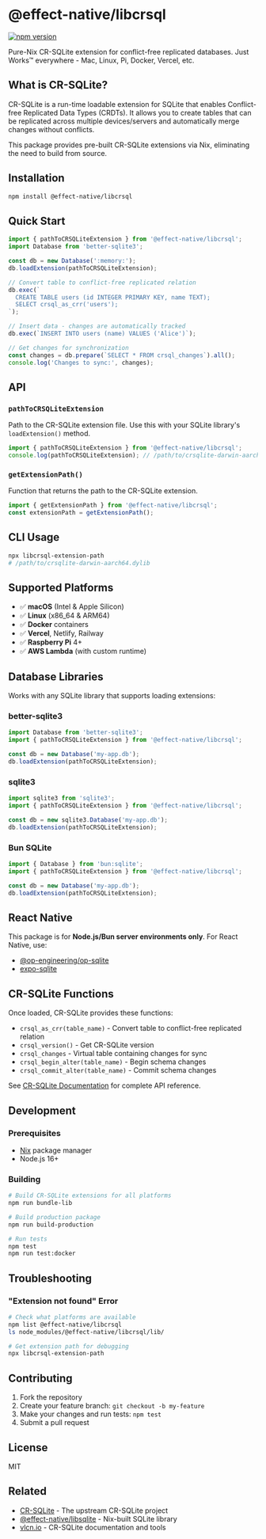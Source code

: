 # @effect-native/libcrsql

[![npm version](https://badge.fury.io/js/%40effect-native%2Flibcrsql.svg)](https://badge.fury.io/js/%40effect-native%2Flibcrsql)

Pure-Nix CR-SQLite extension for conflict-free replicated databases. Just Works™ everywhere - Mac, Linux, Pi, Docker, Vercel, etc.

## What is CR-SQLite?

CR-SQLite is a run-time loadable extension for SQLite that enables Conflict-free Replicated Data Types (CRDTs). It allows you to create tables that can be replicated across multiple devices/servers and automatically merge changes without conflicts.

This package provides pre-built CR-SQLite extensions via Nix, eliminating the need to build from source.

## Installation

```bash
npm install @effect-native/libcrsql
```

## Quick Start

```javascript
import { pathToCRSQLiteExtension } from '@effect-native/libcrsql';
import Database from 'better-sqlite3';

const db = new Database(':memory:');
db.loadExtension(pathToCRSQLiteExtension);

// Convert table to conflict-free replicated relation
db.exec(`
  CREATE TABLE users (id INTEGER PRIMARY KEY, name TEXT);
  SELECT crsql_as_crr('users');
`);

// Insert data - changes are automatically tracked
db.exec(`INSERT INTO users (name) VALUES ('Alice')`);

// Get changes for synchronization
const changes = db.prepare(`SELECT * FROM crsql_changes`).all();
console.log('Changes to sync:', changes);
```

## API

### `pathToCRSQLiteExtension`

Path to the CR-SQLite extension file. Use this with your SQLite library's `loadExtension()` method.

```javascript
import { pathToCRSQLiteExtension } from '@effect-native/libcrsql';
console.log(pathToCRSQLiteExtension); // /path/to/crsqlite-darwin-aarch64.dylib
```

### `getExtensionPath()`

Function that returns the path to the CR-SQLite extension.

```javascript
import { getExtensionPath } from '@effect-native/libcrsql';
const extensionPath = getExtensionPath();
```

## CLI Usage

```bash
npx libcrsql-extension-path
# /path/to/crsqlite-darwin-aarch64.dylib
```

## Supported Platforms

- ✅ **macOS** (Intel & Apple Silicon)
- ✅ **Linux** (x86_64 & ARM64)  
- ✅ **Docker** containers
- ✅ **Vercel**, Netlify, Railway
- ✅ **Raspberry Pi** 4+
- ✅ **AWS Lambda** (with custom runtime)

## Database Libraries

Works with any SQLite library that supports loading extensions:

### better-sqlite3
```javascript
import Database from 'better-sqlite3';
import { pathToCRSQLiteExtension } from '@effect-native/libcrsql';

const db = new Database('my-app.db');
db.loadExtension(pathToCRSQLiteExtension);
```

### sqlite3  
```javascript
import sqlite3 from 'sqlite3';
import { pathToCRSQLiteExtension } from '@effect-native/libcrsql';

const db = new sqlite3.Database('my-app.db');
db.loadExtension(pathToCRSQLiteExtension);
```

### Bun SQLite
```javascript
import { Database } from 'bun:sqlite';
import { pathToCRSQLiteExtension } from '@effect-native/libcrsql';

const db = new Database('my-app.db');
db.loadExtension(pathToCRSQLiteExtension);
```

## React Native

This package is for **Node.js/Bun server environments only**. For React Native, use:

- [@op-engineering/op-sqlite](https://www.npmjs.com/package/@op-engineering/op-sqlite)
- [expo-sqlite](https://docs.expo.dev/versions/latest/sdk/sqlite/)

## CR-SQLite Functions

Once loaded, CR-SQLite provides these functions:

- `crsql_as_crr(table_name)` - Convert table to conflict-free replicated relation
- `crsql_version()` - Get CR-SQLite version
- `crsql_changes` - Virtual table containing changes for sync
- `crsql_begin_alter(table_name)` - Begin schema changes
- `crsql_commit_alter(table_name)` - Commit schema changes

See [CR-SQLite Documentation](https://vlcn.io/docs/cr-sqlite/intro) for complete API reference.

## Development

### Prerequisites
- [Nix](https://nixos.org/download.html) package manager
- Node.js 16+

### Building

```bash
# Build CR-SQLite extensions for all platforms
npm run bundle-lib

# Build production package
npm run build-production

# Run tests
npm test
npm run test:docker
```

## Troubleshooting

### "Extension not found" Error

```bash
# Check what platforms are available
npm list @effect-native/libcrsql
ls node_modules/@effect-native/libcrsql/lib/

# Get extension path for debugging  
npx libcrsql-extension-path
```

## Contributing

1. Fork the repository
2. Create your feature branch: `git checkout -b my-feature`
3. Make your changes and run tests: `npm test`
4. Submit a pull request

## License

MIT

## Related

- [CR-SQLite](https://github.com/vlcn-io/cr-sqlite) - The upstream CR-SQLite project
- [@effect-native/libsqlite](https://github.com/effect-native/libsqlite) - Nix-built SQLite library
- [vlcn.io](https://vlcn.io) - CR-SQLite documentation and tools